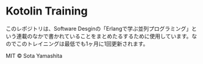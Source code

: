 Kotolin Training
================

このレポジトリは、Software Desginの「Erlangで学ぶ並列プログラミング」という連載のなかで書かれていることをまとめたるするために使用しています。なのでこのトレイニングは最低でも1ヶ月に1回更新されます。

MIT © Sota Yamashita
